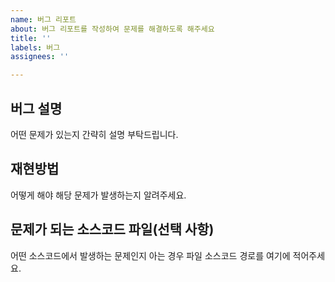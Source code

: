 ```yaml
---
name: 버그 리포트
about: 버그 리포트를 작성하여 문제를 해결하도록 해주세요
title: ''
labels: 버그
assignees: ''

---
```


## 버그 설명

어떤 문제가 있는지 간략히 설명 부탁드립니다.

## 재현방법

어떻게 해야 해당 문제가 발생하는지 알려주세요.

## 문제가 되는 소스코드 파일(선택 사항)

어떤 소스코드에서 발생하는 문제인지 아는 경우 파일 소스코드 경로를 여기에 적어주세요.
